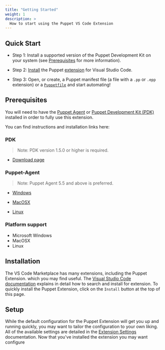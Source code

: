 ```yaml
---
title: "Getting Started"
weight: 1
description: >
  How to start using the Puppet VS Code Extension
---
```


## Quick Start

- Step 1: Install a supported version of the Puppet Development Kit on your system (see [Prerequisites](#prerequisites) for more information).

- Step 2: [Install](https://code.visualstudio.com/docs/editor/extension-gallery#_install-an-extension) the Puppet [extension](https://marketplace.visualstudio.com/items?itemName=jpogran.puppet-vscode) for Visual Studio Code.

- Step 3: Open, or create, a Puppet manifest file (a file with a `.pp` or `.epp` extension) or a [`Puppetfile`](https://puppet.com/docs/pe/latest/puppetfile.html) and start automating!

## Prerequisites

You will need to have the [Puppet Agent](https://puppet.com/docs/puppet/4.10/about_agent.html) or [Puppet Development Kit (PDK)](https://puppet.com/docs/pdk/1.x/pdk.html) installed in order to fully use this extension.

You can find instructions and installation links here:

### PDK

> Note: PDK version 1.5.0 or higher is required.

- [Download page](https://puppet.com/download-puppet-development-kit)

### Puppet-Agent

> Note: Puppet Agent 5.5 and above is preferred.

- [Windows](https://docs.puppet.com/puppet/latest/install_windows.html)

- [MacOSX](https://docs.puppet.com/puppet/latest/install_osx.html)

- [Linux](https://docs.puppet.com/puppet/latest/install_linux.html)

### Platform support

- Microsoft Windows
- MacOSX
- Linux

## Installation

The VS Code Marketplace has many extensions, including the Puppet Extension. which you may find useful. The [Visual Studio Code documentation](https://code.visualstudio.com/docs/editor/extension-gallery) explains in detail how to search and install for extension. To quickly install the Puppet Extension, click on the `Install` button at the top of this page.

## Setup

While the default configuration for the Puppet Extension will get you up and running quickly, you may want to tailor the configuration to your own liking. All of the available settings are detailed in the [Extension Settings](../extension-settings) documentation.
Now that you've installed the extension you may want configure
